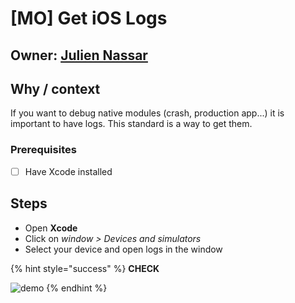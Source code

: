 # \[MO\] Get iOS Logs

## Owner: [Julien Nassar](https://github.com/juliennassar)

## Why / context

If you want to debug native modules \(crash, production app...\) it is important to have logs. This standard is a way to get them.

### Prerequisites

* [ ] Have Xcode installed

## Steps

* Open **Xcode**
* Click on _window &gt; Devices and simulators_
* Select your device and open logs in the window

{% hint style="success" %}
**CHECK**

![demo](https://user-images.githubusercontent.com/13121639/37330274-d7b88264-26a0-11e8-8151-2cbf09d01ef0.gif)
{% endhint %}


